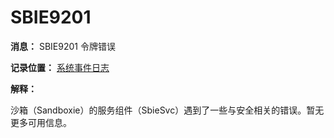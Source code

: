 # SBIE9201

**消息：** SBIE9201 令牌错误

**记录位置：** [系统事件日志](SystemEventLog.md)

**解释：**

沙箱（Sandboxie）的服务组件（SbieSvc）遇到了一些与安全相关的错误。暂无更多可用信息。
